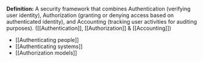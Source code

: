  **Definition:** 
  A security framework that combines Authentication (verifying user identity), Authorization (granting or denying access based on authenticated identity), and Accounting (tracking user activities for auditing purposes).
([[Authentication]], [[Authorization]] & [[Accounting]])

- [[Authenticating people]]
- [[Authenticating systems]]
- [[Authorization models]]

